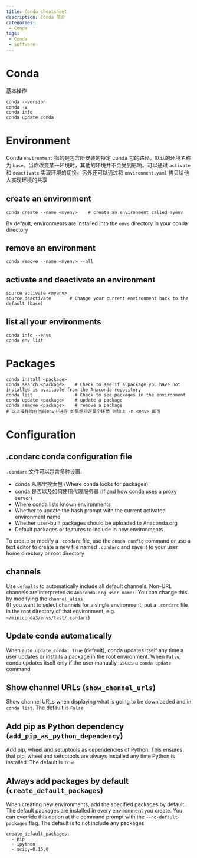 ```yaml
---
title: Conda cheatsheet
description: Conda 简介
categories:
 - Conda
tags:
 - Conda
 - software
---
```


# Conda
基本操作  
```shell
conda --version
conda -V 
conda info
conda update conda
```

# Environment  
Conda `environment` 指的是包含所安装的特定 conda 包的路径，默认的环境名称为 `base`。当你改变某一环境时，其他的环境并不会受到影响。可以通过 `activate` 和 `deactivate` 实现环境的切换。另外还可以通过将 `environment.yaml` 拷贝给他人实现环境的共享    
  
## create an environment  
```shell
conda create --name <myenv>    # create an environment called myenv
```
By default, environments are installed into the `envs` directory in your conda directory  
  
## remove an environment 
```shell
conda remove --name <myenv> --all
```
  
## activate and deactivate an environment  
```shell  
source activate <myenv>  
source deactivate       # Change your current environment back to the default (base)
```

## list all your environments  
```shell 
conda info --envs
conda env list
```
  
# Packages  
```shell
conda install <package>
conda search <package>    # Check to see if a package you have not installed is available from the Anaconda repository
conda list                # Check to see packages in the environment
conda update <package>    # update a package
conda remove <package>    # remove a package
# 以上操作均在当前env中进行 如果想指定某个环境 则加上 -n <env> 即可
```
  
# Configuration  
## .condarc conda configuration file
`.condarc` 文件可以包含多种设置:  
* conda 从哪里搜索包 (Where conda looks for packages)  
* conda 是否以及如何使用代理服务器 (If and how conda uses a proxy server)  
* Where conda lists known environments  
* Whether to update the bash prompt with the current activated environment name  
* Whether user-built packages should be uploaded to Anaconda.org  
* Default packages or features to include in new environments  
  
To create or modify a `.condarc` file, use the `conda config` command or use a text editor to create a new file named `.condarc` and save it to your user home directory or root directory  
  
## channels  
Use `defaults` to automatically include all default channels. Non-URL channels are interpreted as `Anaconda.org user names`. You can change this by modifying the `channel_alias`  
(If you want to select channels for a single environment, put a `.condarc` file in the root directory of that environment, e.g. `~/miniconda3/envs/test/.condarc`)  
  
## Update conda automatically
When `auto_update_conda: True` (default), conda updates itself any time a user updates or installs a package in the root environment. When `False`, conda updates itself only if the user manually issues a `conda update` command  
  
## Show channel URLs (`show_channel_urls`)  
Show channel URLs when displaying what is going to be downloaded and in `conda list`. The default is `False`  
  
## Add pip as Python dependency (`add_pip_as_python_dependency`)
Add pip, wheel and setuptools as dependencies of Python. This ensures that pip, wheel and setuptools are always installed any time Python is installed. The default is `True`  
  
## Always add packages by default (`create_default_packages`)
When creating new environments, add the specified packages by default. The default packages are installed in every environment you create. You can override this option at the command prompt with the `--no-default-packages` flag. The default is to not include any packages  
```shell
create_default_packages:
  - pip
  - ipython
  - scipy=0.15.0  
```
